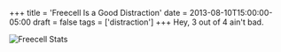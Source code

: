 +++
title = 'Freecell Is a Good Distraction'
date = 2013-08-10T15:00:00-05:00
draft = false
tags = ['distraction']
+++
Hey, 3 out of 4 ain't bad.

![Freecell Stats](/images/freecell_stats.jpg)
